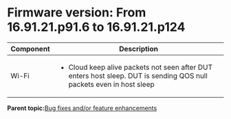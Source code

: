 # Firmware version: From 16.91.21.p91.6 to 16.91.21.p124

|Component|Description|
|-----------|-------------|
|Wi-Fi|<ul><li> Cloud keep alive packets not seen after DUT enters host sleep. DUT is sending QOS null packets even in host sleep</li></ul>|

**Parent topic:**[Bug fixes and/or feature enhancements](../topics/bug_fixes_andor_feature_enhancements_01.md)

